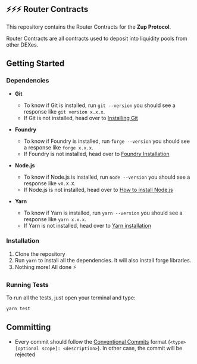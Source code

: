 ## ⚡️⚡️⚡️ Router Contracts

This repository contains the Router Contracts for the **Zup Protocol**.

Router Contracts are all contracts used to deposit into liquidity pools from other DEXes.

## Getting Started

### Dependencies
- **Git**
  - To know if Git is installed, run `git --version` you should see a response like `git version x.x.x`.
  - If Git is not installed, head over to [Installing Git](https://git-scm.com/book/en/v2/Getting-Started-Installing-Git)

- **Foundry**

  - To know if Foundry is installed, run `forge --version` you should see a response like `forge x.x.x`.
  - If Foundry is not installed, head over to [Foundry Installation](https://book.getfoundry.sh/getting-started/installation)

- **Node.js**

  - To know if Node.js is installed, run `node --version` you should see a response like `vX.X.X`.
  - If Node.js is not installed, head over to [How to install Node.js](https://nodejs.org/en/learn/getting-started/how-to-install-nodejs)

- **Yarn**

  - To know if Yarn is installed, run `yarn --version` you should see a response like `yarn x.x.x`.
  - If Yarn is not installed, head over to [Yarn installation](https://classic.yarnpkg.com/lang/en/docs/install/#mac-stable)

### Installation
1. Clone the repository
2. Run `yarn` to install all the dependencies. It will also install forge libraries.
3. Nothing more! All done ⚡️

### Running Tests
To run all the tests, just open your terminal and type:
```bash 
yarn test
```

## Committing
- Every commit should follow the [Conventional Commits](https://www.conventionalcommits.org) format (`<type>[optional scope]: <description>`). In other case, the commit will be rejected




